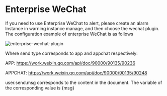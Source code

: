 # Enterprise WeChat

If you need to use Enterprise WeChat to alert, please create an alarm Instance in warning instance manage, and then choose the wechat plugin. The configuration example of enterprise WeChat is as follows

![enterprise-wechat-plugin](/img/alert/enterprise-wechat-plugin.png)

Where send type corresponds to app and appchat respectively:

APP: https://work.weixin.qq.com/api/doc/90000/90135/90236

APPCHAT: https://work.weixin.qq.com/api/doc/90000/90135/90248

user.send.msg corresponds to the content in the document. The variable of the corresponding value is {msg}
